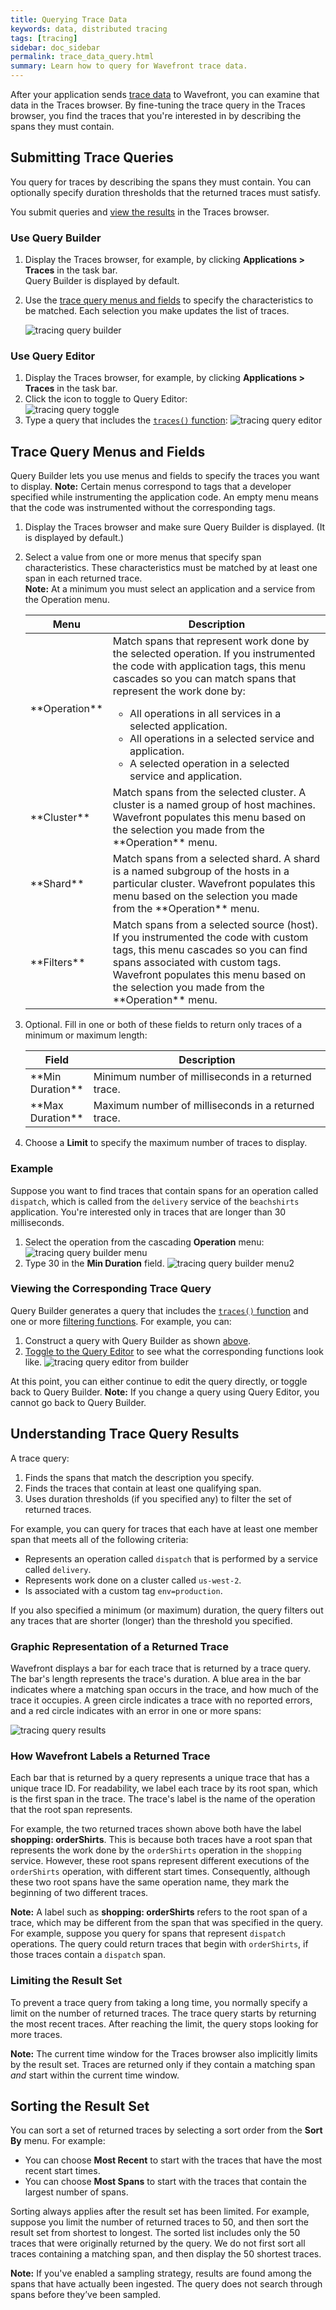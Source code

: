 ```yaml
---
title: Querying Trace Data
keywords: data, distributed tracing
tags: [tracing]
sidebar: doc_sidebar
permalink: trace_data_query.html
summary: Learn how to query for Wavefront trace data.
---
```


After your application sends [trace data](tracing_basics.html#wavefront_trace_data) to Wavefront, you can examine that data in the Traces browser. By fine-tuning the trace query in the Traces browser, you find the traces that you're interested in by describing the spans they must contain.

## Submitting Trace Queries

You query for traces by describing the spans they must contain. You can optionally specify duration thresholds that the returned traces must satisfy. 

You submit queries and [view the results](#understanding-trace-query-results) in the Traces browser. 


### Use Query Builder

1. Display the Traces browser, for example, by clicking **Applications > Traces** in the task bar. <br> Query Builder is displayed by default.
2. Use the [trace query menus and fields](#trace-query-menus-and-fields) to specify the characteristics to be matched. Each selection you make updates the list of traces.

    ![tracing query builder](images/tracing_query_builder.png)

### Use Query Editor 

1. Display the Traces browser, for example, by clicking **Applications > Traces** in the task bar.
2. Click the icon to toggle to Query Editor:  
    ![tracing query toggle](images/tracing_query_toggle.png)
3. Type a query that includes the [`traces()` function](traces_function.html): <!---and take advantage of syntax completion for selecting tags and their values.---> 
    ![tracing query editor](images/tracing_query_editor_populated.png) 

## Trace Query Menus and Fields

Query Builder lets you use menus and fields to specify the traces you want to display. **Note:** Certain menus correspond to tags that a developer specified while instrumenting the application code. An empty menu means that the code was instrumented without the corresponding tags.

1. Display the Traces browser and make sure Query Builder is displayed. (It is displayed by default.)
2. Select a value from one or more menus that specify span characteristics. These characteristics must be matched by at least one span in each returned trace.  <br> **Note:** At a minimum you must select an application and a service from the Operation menu. 
    <table>
    <colgroup>
    <col width="20%"/>
    <col width="80%"/>
    </colgroup>
    <thead>
    <tr><th>Menu</th><th>Description</th></tr>
    </thead>
    <tbody>
    <tr>
    <td markdown="span">**Operation**</td>
    <td>Match spans that represent work done by the selected operation. If you instrumented the code with application tags, this menu cascades so you can match spans that represent the work done by:
      <ul>
      <li> All operations in all services in a selected application.</li>
      <li> All operations in a selected service and application.</li>
      <li> A selected operation in a selected service and application.</li>
      </ul>
    </td>
    </tr>
    <tr>
    <td markdown="span">**Cluster**</td>
    <td markdown="span">Match spans from the selected cluster. A cluster is a named group of host machines. Wavefront populates this menu based on the selection you made from the **Operation** menu.</td>
    </tr>
    <tr>
    <td markdown="span">**Shard**</td>
    <td markdown="span">Match spans from a selected shard. A shard is a named subgroup of the hosts in a particular cluster. Wavefront populates this menu based on the selection you made from the **Operation** menu.</td>
    </tr>
    <tr>
    <td markdown="span">**Filters**</td>
    <td markdown="span">Match spans from a selected source (host). If you instrumented the code with custom tags, this menu cascades so you can find spans associated with custom tags. Wavefront populates this menu based on the selection you made from the **Operation** menu.</td>
    </tr>
    </tbody>
    </table>
    
3. Optional. Fill in one or both of these fields to return only traces of a minimum or maximum length:  
    <table>
    <colgroup>
    <col width="20%"/>
    <col width="80%"/>
    </colgroup>
    <thead>
    <tr><th>Field</th><th>Description</th></tr>
    </thead>
    <tbody>
    <tr>
    <td markdown="span">**Min Duration**</td>
    <td markdown="span">Minimum number of milliseconds in a returned trace.</td>
    </tr>
    <tr>
    <td markdown="span">**Max Duration**</td>
    <td markdown="span">Maximum number of milliseconds in a returned trace.</td>
    </tr>
    </tbody>
    </table>
    
4. Choose a **Limit** to specify the maximum number of traces to display. 

### Example

Suppose you want to find traces that contain spans for an operation called `dispatch`, which is called from the `delivery` service of the `beachshirts` application. You're interested only in traces that are longer than 30 milliseconds.  

1. Select the operation from the cascading **Operation** menu:
    ![tracing query builder menu](images/tracing_query_builder_menu.png)
2. Type 30 in the **Min Duration** field.
    ![tracing query builder menu2](images/tracing_query_builder_menu2.png) 

### Viewing the Corresponding Trace Query

Query Builder generates a query that includes the [`traces()` function](traces_function.html) and one or more [filtering functions](traces_function.html#filtering-functions). For example, you can: 

1. Construct a query with Query Builder as shown [above](#example).
2. [Toggle to the Query Editor](#use-query-editor) to see what the corresponding functions look like. 
    ![tracing query editor from builder](images/tracing_query_editor_from_builder.png)

At this point, you can either continue to edit the query directly, or toggle back to Query Builder. **Note:** If you change a query using Query Editor, you cannot go back to Query Builder.

## Understanding Trace Query Results

A trace query:
1. Finds the spans that match the description you specify.
2. Finds the traces that contain at least one qualifying span.
3. Uses duration thresholds (if you specified any) to filter the set of returned traces.  

For example, you can query for traces that each have at least one member span that meets all of the following criteria: 
* Represents an operation called `dispatch` that is performed by a service called `delivery`.
* Represents work done on a cluster called `us-west-2`.
* Is associated with a custom tag `env=production`.

If you also specified a minimum (or maximum) duration, the query filters out any traces that are shorter (longer) than the threshold you specified.

### Graphic Representation of a Returned Trace

Wavefront displays a bar for each trace that is returned by a trace query. The bar's length represents the trace's duration. A blue area in the bar indicates where a matching span occurs in the trace, and how much of the trace it occupies. A green circle indicates a trace with no reported errors, and a red circle indicates with an error in one or more spans:

![tracing query results](images/tracing_query_results.png)

### How Wavefront Labels a Returned Trace
<!--- UPDATE to match GRAPHIC --->
Each bar that is returned by a query represents a unique trace that has a unique trace ID. For readability, we label each trace by its root span, which is the first span in the trace. The trace's label is the name of the operation that the root span represents.

For example, the two returned traces shown above both have the label **shopping: orderShirts**. This is because both traces have a root span
that represents the work done by the `orderShirts` operation in the `shopping` service. However, these root spans represent different executions of the `orderShirts` operation, with different start times. Consequently, although these two root spans have the same operation name, they mark the beginning of two different traces.

**Note:** A label such as **shopping: orderShirts** refers to the root span of a trace, which may be different from the span that was specified in the query. For example, suppose you query for spans that represent `dispatch` operations. The query could return traces that begin with `orderShirts`, if those traces contain a `dispatch` span. 

### Limiting the Result Set

To prevent a trace query from taking a long time, you normally specify a limit on the number of returned traces. The trace query starts by returning the most recent traces.  After reaching the limit, the query stops looking for more traces. 

**Note:** The current time window for the Traces browser also implicitly limits by the result set. Traces are returned only if they contain a matching span _and_ start within the current time window.




## Sorting the Result Set

You can sort a set of returned traces by selecting a sort order from the **Sort By** menu. For example: 
* You can choose **Most Recent** to start with the traces that have the most recent start times.
* You can choose **Most Spans** to start with the traces that contain the largest number of spans.

Sorting always applies after the result set has been limited. For example, suppose you limit the number of returned traces to 50, and then sort the result set from shortest to longest. The sorted list includes only the 50 traces that were originally returned by the query. We do not first sort all traces containing a matching span, and then display the 50 shortest traces.
 
**Note:** If you've enabled a sampling strategy, results are found among the spans that have actually been ingested. The query does not search through spans before they’ve been sampled.


<!---
<table>
<colgroup>
<col width="18%"/>
<col width="50%"/>
<col width="32%"/>
</colgroup>
<thead>
<tr><th>Menu</th><th>Description</th><th>Example</th></tr>
</thead>
<tbody>
<tr>
<td markdown="span"> </td>
<td markdown="span"> </td>
<td markdown="span"> </td>
</tr>
</tbody>
</table>

<table style="width: 100%">
<colgroup>
<col width="30%"/>
<col width="70%"/>
</colgroup>
<thead>
<tr><th>Menu</th><th>Start With the Traces That Have</th></tr>
</thead>
<tbody>
<tr>
<td markdown="span">**Most Recent**</td>
<td markdown="span">The most recent start times.</td>
</tr>
<tr>
<td markdown="span">**Longest First**</td>
<td markdown="span">The longest overall duration.</td>
</tr>
<tr>
<td markdown="span">**Shortest First**</td>
<td markdown="span">The shortest overall duration.</td>
</tr>
<tr>
<td markdown="span">**Most Spans**</td>
<td markdown="span">The largest number of spans.</td>
</tr>
<tr>
<td markdown="span">**Least Spans**</td>
<td markdown="span">The smallest number of spans.</td>
</tr>
</tbody>
</table>

--->
